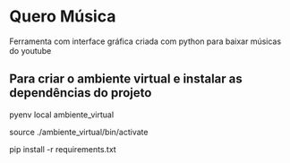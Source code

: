 # Quero Música
Ferramenta com interface gráfica criada com python para baixar músicas do youtube


## Para criar o ambiente virtual e instalar as dependências do projeto

pyenv local ambiente_virtual

source ./ambiente_virtual/bin/activate

pip install -r requirements.txt
